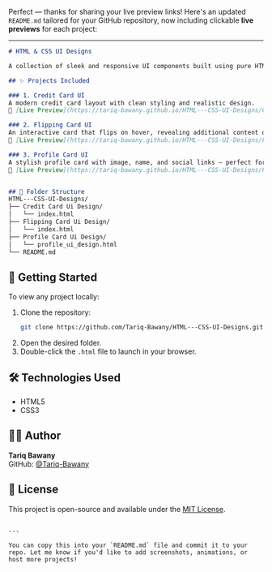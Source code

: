 Perfect — thanks for sharing your live preview links! Here's an updated `README.md` tailored for your GitHub repository, now including clickable **live previews** for each project:

---

```markdown
# HTML & CSS UI Designs

A collection of sleek and responsive UI components built using pure HTML and CSS. This repository showcases three mini projects that demonstrate creative front-end design techniques.

## ✨ Projects Included

### 1. Credit Card UI  
A modern credit card layout with clean styling and realistic design.  
🔗 [Live Preview](https://tariq-bawany.github.io/HTML---CSS-UI-Designs/Credit%20Card%20Ui%20Design/index.html)

### 2. Flipping Card UI  
An interactive card that flips on hover, revealing additional content on the back.  
🔗 [Live Preview](https://tariq-bawany.github.io/HTML---CSS-UI-Designs/Flipping%20Card%20Ui%20Design/)

### 3. Profile Card UI  
A stylish profile card with image, name, and social links — perfect for portfolios.  
🔗 [Live Preview](https://tariq-bawany.github.io/HTML---CSS-UI-Designs/Profile%20Card%20Ui%20Design/profile_ui_design.html)


## 📁 Folder Structure
HTML---CSS-UI-Designs/
├── Credit Card Ui Design/
│   └── index.html
├── Flipping Card Ui Design/
│   └── index.html
├── Profile Card Ui Design/
│   └── profile_ui_design.html
└── README.md
```

## 🚀 Getting Started

To view any project locally:

1. Clone the repository:
   ```bash
   git clone https://github.com/Tariq-Bawany/HTML---CSS-UI-Designs.git
   ```
2. Open the desired folder.
3. Double-click the `.html` file to launch in your browser.

## 🛠️ Technologies Used

- HTML5
- CSS3

## 🙋‍♂️ Author

**Tariq Bawany**  
GitHub: [@Tariq-Bawany](https://github.com/Tariq-Bawany)

## 📄 License

This project is open-source and available under the [MIT License](LICENSE).
```

---

You can copy this into your `README.md` file and commit it to your repo. Let me know if you'd like to add screenshots, animations, or host more projects!
